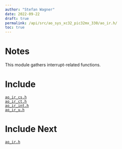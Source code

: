 ```yaml
---
author: "Stefan Wagner"
date: 2022-09-22
draft: true
permalink: /api/src/ao_sys_xc32_pic32mx_330/ao_ir.h/
toc: true
---
```


# Notes

This module gathers interrupt-related functions.

# Include

[`ao_ir_cs.h`](ao_ir_cs.h.md) <br/>
[`ao_ir_ct.h`](ao_ir_ct.h.md) <br/>
[`ao_ir_int.h`](ao_ir_int.h.md) <br/>
[`ao_ir_u.h`](ao_ir_u.h.md)

# Include Next

[`ao_ir.h`](../ao_sys_xc32_pic32/ao_ir.h.md)
